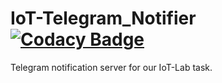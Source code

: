 # IoT-Telegram_Notifier [![Codacy Badge](https://api.codacy.com/project/badge/Grade/d8dea2e24d824fd686bf375e2f462f78)](https://app.codacy.com/app/c.navolskyi/IoT-Telegram-Notifier?utm_source=github.com&utm_medium=referral&utm_content=ChristianNavolskyi/IoT-Telegram-Notifier&utm_campaign=Badge_Grade_Settings)
Telegram notification server for our IoT-Lab task.
